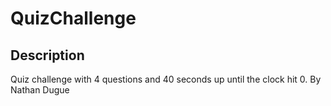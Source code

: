 # QuizChallenge

## Description
Quiz challenge with 4 questions and 40 seconds up until the clock hit 0.
By Nathan Dugue
